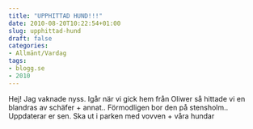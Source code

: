 ```yaml
---
title: "UPPHITTAD HUND!!!"
date: 2010-08-20T10:22:54+01:00
slug: upphittad-hund
draft: false
categories:
- Allmänt/Vardag
tags:
- blogg.se
- 2010
---
```

Hej! Jag vaknade nyss. Igår när vi gick hem från Oliwer så hittade vi en blandras av schäfer + annat.. Förmodligen bor den på stensholm.. Uppdaterar er sen. Ska ut i parken med vovven + våra hundar